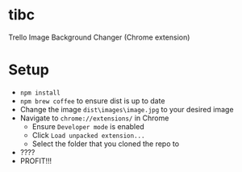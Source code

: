 # tibc
Trello Image Background Changer (Chrome extension)

# Setup
* `npm install`
* `npm brew coffee` to ensure dist is up to date
* Change the image `dist\images\image.jpg` to your desired image
* Navigate to `chrome://extensions/` in Chrome 
  * Ensure `Developer mode` is enabled
  * Click `Load unpacked extension...`
  * Select the folder that you cloned the repo to
* ????
* PROFIT!!!
